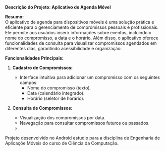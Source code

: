**Descrição do Projeto: Aplicativo de Agenda Móvel**

**Resumo:**  
O aplicativo de agenda para dispositivos móveis é uma solução prática e eficiente para o gerenciamento de compromissos pessoais e profissionais. Ele permite aos usuários inserir informações sobre eventos, incluindo o nome do compromisso, a data e o horário. Além disso, o aplicativo oferece funcionalidades de consulta para visualizar compromissos agendados em diferentes dias, garantindo acessibilidade e organização.  

**Funcionalidades Principais:**  
1. **Cadastro de Compromissos:**  
   - Interface intuitiva para adicionar um compromisso com os seguintes campos:  
     - Nome do compromisso (texto).  
     - Data (calendário integrado).  
     - Horário (seletor de horário).  

2. **Consulta de Compromissos:**  
   - Visualização dos compromissos por data.  
   - Navegação para consultar compromissos futuros ou passados.
   - 
Projeto desenvolvido no Android estudio para a disciplina de Engenharia de Aplicaçõe Móveis do curso de Ciência da Computação.
